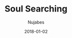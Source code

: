 ---
title: "Soul Searching"
subtitle: "Nujabes"
customForwardUrl: "https://www.youtube.com/watch?v=gTH7XefE85A"
displayImg: "https://img.youtube.com/vi/gTH7XefE85A/0.jpg"
date: "2018-01-02"
newTab: true 
---